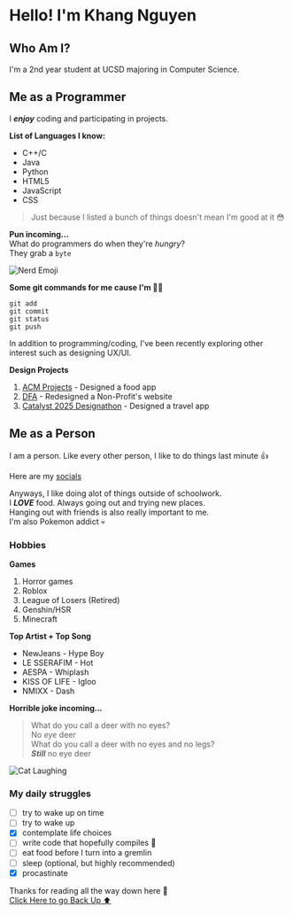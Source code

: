 # Hello! I'm Khang Nguyen
## Who Am I?
I'm a 2nd year student at UCSD majoring in Computer Science.
## Me as a Programmer 
I **_enjoy_** coding and participating in projects.

**List of Languages I know:**
* C++/C
* Java
* Python
* HTML5
* JavaScript
* CSS
> Just because I listed a bunch of things doesn't mean I'm good at it 😳

**Pun incoming...**\
What do programmers do when they're _hungry_?\
They grab a `byte`

![Nerd Emoji](https://media.tenor.com/Wy0y8jkHIqAAAAAe/funny-laughing.png)

**Some git commands for me cause I'm 👴🏻**
```
git add
git commit 
git status
git push
```



In addition to programming/coding, I've been recently exploring other interest such as designing UX/UI. 

**Design Projects**
1. [ACM Projects](https://www.figma.com/proto/9su99fyj0UFOow7y6fBi2c/PlateMate?node-id=105-518&t=BEQwZ0MTlvsUKoko-1&scaling=scale-down&content-scaling=fixed&page-id=109%3A770&starting-point-node-id=267%3A762&show-proto-sidebar=1) - Designed a food app
2. [DFA](https://www.figma.com/proto/UCiRg06b75oeDZDqU5ASJe/WK7-High-Fidelity-Template-(Team-12)?node-id=6794-400&p=f&t=QZcAehEEUcfpjQ5Y-1&scaling=scale-down&content-scaling=fixed&page-id=2575%3A1390&starting-point-node-id=6794%3A400) - Redesigned a Non-Profit's website
3. [Catalyst 2025 Designathon](https://www.figma.com/proto/OVBF2StEDZwMtYyTd77WgO/Catalyst-2025-UIUX-Designathon-Wireframe?node-id=19-252&p=f&t=M4uGUwCI379SwxVU-1&scaling=scale-down&content-scaling=fixed&page-id=0%3A1&starting-point-node-id=19%3A252) - Designed a travel app 

## Me as a Person
I am a person. Like every other person, I like to do things last minute 👍

Here are my [socials](link.md)

Anyways, I like doing alot of things outside of schoolwork.\
I **_LOVE_** food. Always going out and trying new places.\
Hanging out with friends is also really important to me.\
I'm also Pokemon addict 💀

### Hobbies
**Games**
1. Horror games 
2. Roblox
3. League of Losers (Retired)
4. Genshin/HSR
5. Minecraft

**Top Artist + Top Song** 
* NewJeans - Hype Boy
* LE SSERAFIM - Hot
* AESPA - Whiplash
* KISS OF LIFE - Igloo
* NMIXX - Dash

**Horrible joke incoming...**
>What do you call a deer with no eyes?\
>No _eye_ deer\
>What do you call a deer with no eyes and no legs?\
>**_Still_** no eye deer

![Cat Laughing](https://i.pinimg.com/736x/e8/24/40/e824407bf5b8110429762ad625b461e3.jpg)

### My daily struggles 
- [ ] try to wake up on time 
- [ ] try to wake up
- [x] contemplate life choices
- [ ] write code that hopefully compiles 🤞
- [ ] eat food before I turn into a gremlin 
- [ ] sleep (optional, but highly recommended)
- [x] procastinate 

Thanks for reading all the way down here 🙏\
[Click Here to go Back Up ⬆️](#hello-im-khang-nguyen)
